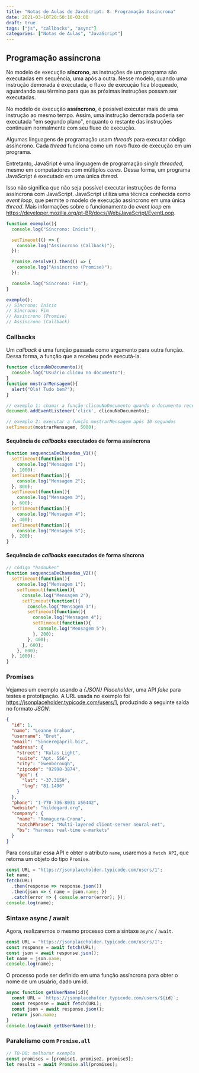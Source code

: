```yaml
---
title: "Notas de Aulas de JavaScript: 8. Programação Assíncrona"
date: 2021-03-10T20:50:10-03:00
draft: true
tags: ["js", "callbacks", "async"]
categories: ["Notas de Aulas", "JavaScript"]
---
```



## Programação assíncrona

No modelo de execução **síncrono**, as instruções de um programa são executadas em sequência, uma após a outra.
Nesse modelo, quando uma instrução demorada é executada, o fluxo de execução fica bloqueado, aguardando seu término para que as próximas instruções possam ser executadas.

No modelo de execução **assíncrono**, é possível executar mais de uma instrução ao mesmo tempo.
Assim, uma instrução demorada poderia ser executada "em segundo plano", enquanto o restante das instruções continuam normalmente com seu fluxo de execução.

Algumas linguagens de programação usam *threads* para executar código assíncrono.
Cada *thread* funciona como um novo fluxo de execução em um programa.

Entretanto, JavaSript é uma linguagem de programação *single threaded*, mesmo em computadores com múltiplos *cores*.
Dessa forma, um programa JavaScript é executado em uma única *thread*.

Isso não significa que não seja possível executar instruções de forma assíncrona com JavaScript.
JavaScript utiliza uma técnica conhecida como *event loop*, que permite o modelo de execução assíncrono em uma única *thread*.
Mais informações sobre o funcionamento do *event loop* em <https://developer.mozilla.org/pt-BR/docs/Web/JavaScript/EventLoop>.

```js
function exemplo(){
  console.log("Síncrono: Início");

  setTimeout(() => {
    console.log("Assíncrono (Callback)");
  });

  Promise.resolve().then(() => {
    console.log("Assíncrono (Promise)");
  });

  console.log("Síncrono: Fim");
}

exemplo();
// Síncrono: Início
// Síncrono: Fim
// Assíncrono (Promise)
// Assíncrono (Callback)
```


### Callbacks

Um *callback* é uma função passada como argumento para outra função.
Dessa forma, a função que a recebeu pode executá-la.

```js
function clicouNoDocumento(){
  console.log("Usuário clicou no documento");
}
function mostrarMensagem(){
  alert("Olá! Tudo bem?");
}

// exemplo 1: chamar a função clicouNoDocumento quando o documento receber um clique
document.addEventListener('click', clicouNoDocumento);

// exemplo 2: executar a função mostrarMensagem após 10 segundos
setTimeout(mostrarMensagem, 5000);
```


#### Sequência de *callbacks* executados de forma assíncrona

```js
function sequenciaDeChanadas_V1(){
  setTimeout(function(){
    console.log("Mensagem 1");
  }, 1000);
  setTimeout(function(){
    console.log("Mensagem 2");
  }, 800);
  setTimeout(function(){
    console.log("Mensagem 3");
  }, 600);
  setTimeout(function(){
    console.log("Mensagem 4");
  }, 400);
  setTimeout(function(){
    console.log("Mensagem 5");
  }, 200);
}
```


#### Sequência de *callbacks* executados de forma síncrona

```js
// código "hadouken"
function sequenciaDeChamadas_V2(){
  setTimeout(function(){
    console.log("Mensagem 1");
    setTimeout(function(){
      console.log("Mensagem 2");
      setTimeout(function(){
        console.log("Mensagem 3");
        setTimeout(function(){
          console.log("Mensagem 4");
          setTimeout(function(){
            console.log("Mensagem 5");
          }, 200);
        }, 400);
      }, 600);
    }, 800);
  }, 1000);
}
```


### Promises

Vejamos um exemplo usando a *{JSON} Placeholder*, uma API *fake* para testes e prototipação. A URL usada no exemplo foi <https://jsonplaceholder.typicode.com/users/1>, produzindo a seguinte saída no formato *JSON*.

```json
{
  "id": 1,
  "name": "Leanne Graham",
  "username": "Bret",
  "email": "Sincere@april.biz",
  "address": {
    "street": "Kulas Light",
    "suite": "Apt. 556",
    "city": "Gwenborough",
    "zipcode": "92998-3874",
    "geo": {
      "lat": "-37.3159",
      "lng": "81.1496"
    }
  },
  "phone": "1-770-736-8031 x56442",
  "website": "hildegard.org",
  "company": {
    "name": "Romaguera-Crona",
    "catchPhrase": "Multi-layered client-server neural-net",
    "bs": "harness real-time e-markets"
  }
}
```

Para consultar essa API e obter o atributo `name`, usaremos a `fetch API`, que retorna um objeto do tipo `Promise`.

```js
const URL = "https://jsonplaceholder.typicode.com/users/1";
let name;
fetch(URL)
  .then(response => response.json())
  .then(json => { name = json.name; })
  .catch(error => { console.error(error); });
console.log(name);
```


### Sintaxe async / await

Agora, realizaremos o mesmo processo com a sintaxe `async` / `await`.

```js
const URL = "https://jsonplaceholder.typicode.com/users/1";
const response = await fetch(URL);
const json = await response.json();
let name = json.name;
console.log(name);
```

O processo pode ser definido em uma função assíncrona para obter o nome de um usuário, dado um id.

```js
async function getUserName(id){
  const URL = `https://jsonplaceholder.typicode.com/users/${id}`;
  const response = await fetch(URL);
  const json = await response.json();
  return json.name;
}
console.log(await getUserName(1));
```


### Paralelismo com `Promise.all`

```js
// TO-DO: melhorar exemplo
const promises = [promise1, promise2, promise3];
let results = await Promise.all(promises);
```

